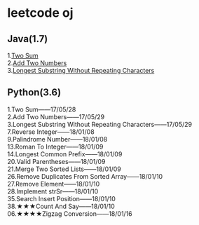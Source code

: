 # leetcode oj
## Java(1.7)
1.[Two Sum](https://github.com/yu-linfeng/leetcode/blob/master/java/TwoSum.java)</br>
2.[Add Two Numbers](https://github.com/yu-linfeng/leetcode/tree/master/java/addtwonumbers)</br>
3.[Longest Substring Without Repeating Characters](https://github.com/yu-linfeng/leetcode/blob/master/java/LongestSubstring.java)
## Python(3.6)
1.Two Sum——17/05/28</br>
2.Add Two Numbers——17/05/29</br>
3.Longest Substring Without Repeating Characters——17/05/29</br>
7.Reverse Integer——18/01/08</br>
9.Palindrome Number——18/01/08</br>
13.Roman To Integer——18/01/09</br>
14.Longest Common Prefix——18/01/09</br>
20.Valid Parentheses——18/01/09</br>
21.Merge Two Sorted Lists——18/01/09</br>
26.Remove Duplicates From Sorted Array——18/01/10</br>
27.Remove Element——18/01/10</br>
28.Implement strSr——18/01/10</br>
35.Search Insert Position——18/01/10</br>
38.★★★Count And Say——18/01/10</br>
06.★★★★Zigzag Conversion——18/01/16</br>